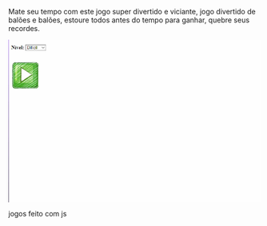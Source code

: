 Mate seu tempo com este jogo super divertido e viciante, jogo divertido de balões e balões, estoure todos antes do tempo para ganhar, quebre seus recordes.


<img src=estoura_balao.gif width="700px" align="center" />

jogos feito com js
